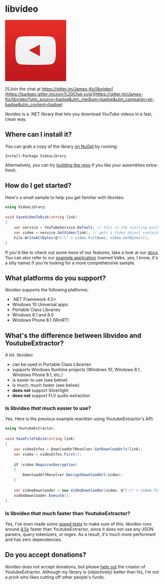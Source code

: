 # libvideo

![icon](icons/icon_200.png)

[![Join the chat at https://gitter.im/James-Ko/libvideo](https://badges.gitter.im/Join%20Chat.svg)](https://gitter.im/James-Ko/libvideo?utm_source=badge&utm_medium=badge&utm_campaign=pr-badge&utm_content=badge)

libvideo is a .NET library that lets you download YouTube videos in a fast, clean way.

## Where can I install it?

You can grab a copy of the library [on NuGet](https://www.nuget.org/packages/VideoLibrary) by running:

    Install-Package VideoLibrary

Alternatively, you can try [building the repo](docs/building.md) if you like your assemblies extra-fresh.

## How do I get started?

Here's a small sample to help you get familiar with libvideo:

```csharp
using VideoLibrary;

void SaveVideoToDisk(string link)
{
    var service = YouTubeService.Default; // this is the starting point for all of our download actions
    var video = service.GetVideo(link); // gets a Video object containing information about the video
    File.WriteAllBytes(@"C:\" + video.FullName, video.GetBytes());
}
```

If you'd like to check out some more of our features, take a look at our [docs](docs/README.md). You can also refer to our [example application](samples/Valks/Valks/Program.cs) (named Valks, yes, I know, it's a silly name) if you're looking for a more comprehensive sample.

## What platforms do you support?

libvideo supports the following platforms:

- .NET Framework 4.5+
- Windows 10 Universal apps
- Portable Class Libraries
- Windows 8.1 and 8.0
- Windows Phone 8.1 (WinRT)

## What's the difference between libvideo and YoutubeExtractor?

A lot. libvideo:

- can be used in Portable Class Libraries
- supports Windows Runtime projects (Windows 10, Windows 8.1, Windows Phone 8.1, etc.)
- is easier to use (see below)
- is much, much faster (see below)
- **does not** support Silverlight
- **does not** support FLV audio extraction

### Is libvideo *that* much easier to use?

Yes. Here is the previous example rewritten using YoutubeExtractor's API:

```csharp
using YoutubeExtractor;

void SaveFileToDisk(string link)
{
    var videoInfos = DownloadUrlResolver.GetDownloadUrls(link);
    var video = videoInfos.First();
    
    if (video.RequiresDecryption)
    {
        DownloadUrlResolver.DecryptDownloadUrl(video);
    }
    
    var videoDownloader = new VideoDownloader(video, @"C:\" + video.Title + video.VideoExtension);
    videoDownloader.Execute();
}
```

### Is libvideo *that* much faster than YoutubeExtractor?

Yes, I've even made some [speed tests](tests/SpeedTest/SpeedTest/Program.cs) to make sure of this. libvideo runs around [4.5x](http://imgur.com/VJAOoj5) faster than YoutubeExtractor, since it does not use any JSON parsers, query tokenizers, or regex. As a result, it's much more performant and has zero dependencies.

## Do you accept donations?

libvideo does not accept donations, but please [help out](https://www.paypal.com/cgi-bin/webscr?cmd=_donations&business=daume%2edennis%40gmail%2ecom&lc=US&item_name=YoutubeExtractor&no_note=0&currency_code=USD&bn=PP%2dDonationsBF%3abtn_donate_LG%2egif%3aNonHostedGuest) the creator of YoutubeExtractor. Although my library is (objectively) better than his, I'm not a prick who likes cutting off other people's funds.
